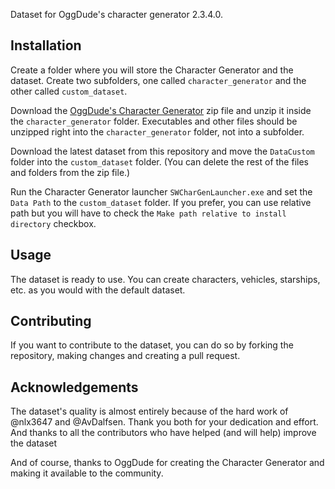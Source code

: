 Dataset for OggDude's character generator 2.3.4.0.

## Installation

Create a folder where you will store the Character Generator and the dataset. Create two subfolders, one called `character_generator` and the other called `custom_dataset`.

Download the [OggDude's Character Generator](https://www.swrpgcommunity.com/gm-resources/apps-dice-utilities/oggdudes-generator) zip file and unzip it inside the `character_generator` folder. Executables and other files should be unzipped right into the `character_generator` folder, not into a subfolder.

Download the latest dataset from this repository and move the `DataCustom` folder into the `custom_dataset` folder. (You can delete the rest of the files and folders from the zip file.)

Run the Character Generator launcher `SWCharGenLauncher.exe` and set the `Data Path` to the `custom_dataset` folder. If you prefer, you can use relative path but you will have to check the `Make path relative to install directory` checkbox.

## Usage

The dataset is ready to use. You can create characters, vehicles, starships, etc. as you would with the default dataset.

## Contributing

If you want to contribute to the dataset, you can do so by forking the repository, making changes and creating a pull request.

## Acknowledgements

The dataset's quality is almost entirely because of the hard work of @nlx3647 and @AvDalfsen. Thank you both for your dedication and effort. And thanks to all the contributors who have helped (and will help) improve the dataset

And of course, thanks to OggDude for creating the Character Generator and making it available to the community.
